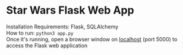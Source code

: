 # Star Wars Flask Web App

Installation Requirements: Flask, SQLAlchemy  
How to run: ```python3 app.py```  
Once it's running, open a browser window on [localhost](http://127.0.0.1:5000/) (port 5000) to access the Flask web application

